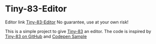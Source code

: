 # Tiny-83-Editor
Editor link [Tiny-83-Editor](https://dying-dev.github.io/tiny-83-editor/)
No guarantee, use at your own risk!

This is a simple project to give [Tiny-83](https://tiny-83.github.io/tiny-83/) an editor.
The code is inspired by [Tiny-83 on GitHub](https://github.com/tiny-83/tiny-83) and [Codepen Sample](https://codepen.io/seipy/pen/ZEYzBQz)

